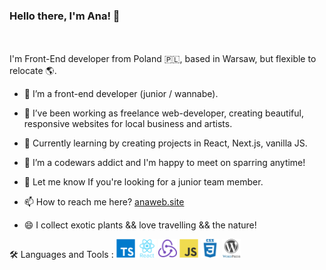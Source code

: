 ### Hello there, I'm Ana! 👋
<br> </br>
I'm Front-End developer from Poland 🇵🇱, based in Warsaw, but flexible to relocate  🌎.

- 🚧 I’m a front-end developer (junior / wannabe). 
- 🤔 I’ve been working as freelance web-developer, creating beautiful, responsive websites for local business and artists.
- 🌱 Currently learning by creating projects in React, Next.js, vanilla JS.
- 👯 I’m a codewars addict and I'm happy to meet on sparring anytime!


- 💬 Let me know If you're looking for a junior team member. 
- 📫 How to reach me here? <a href="mailto: http://anaweb.site"> anaweb.site </a>
- 😄 I collect exotic plants && love travelling && the nature!

🛠️ Languages and Tools :
<span>
<img style="width: 30px" src="https://github.com/devicons/devicon/blob/master/icons/typescript/typescript-original.svg">
<img style="width: 30px" src="https://github.com/devicons/devicon/blob/master/icons/react/react-original-wordmark.svg">
<img style="width: 30px" src="https://github.com/devicons/devicon/blob/master/icons/redux/redux-original.svg">
<img style="width: 30px" src="https://github.com/devicons/devicon/blob/master/icons/javascript/javascript-original.svg">
<img style="width: 30px" src="https://github.com/devicons/devicon/blob/master/icons/css3/css3-plain-wordmark.svg">
<img style="width: 30px" src="https://github.com/devicons/devicon/blob/master/icons/wordpress/wordpress-original.svg">
</span>




